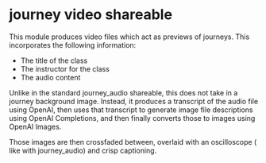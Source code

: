 # journey video shareable

This module produces video files which act as previews of journeys. This
incorporates the following information:

- The title of the class
- The instructor for the class
- The audio content

Unlike in the standard journey_audio shareable, this does not take in a journey
background image. Instead, it produces a transcript of the audio file using
OpenAI, then uses that transcript to generate image file descriptions using
OpenAI Completions, and then finally converts those to images using OpenAI
Images.

Those images are then crossfaded between, overlaid with an oscilloscope (
like with journey_audio) and crisp captioning.
